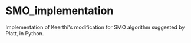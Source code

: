 # SMO_implementation
Implementation of Keerthi's modification for SMO algorithm suggested by Platt, in Python.
